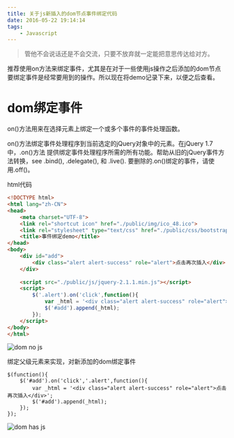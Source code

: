 ```yaml
---
title: 关于js新插入的dom节点事件绑定代码
date: 2016-05-22 19:14:14
tags:
    - Javascript
---
```


> 管他不会说话还是不会交流，只要不放弃就一定能把意思传达给对方。

推荐使用on方法来绑定事件，尤其是在对于一些使用js操作之后添加的dom节点要绑定事件是经常要用到的操作。所以现在将demo记录下来，以便之后查看。

<!-- more -->

# dom绑定事件

on()方法用来在选择元素上绑定一个或多个事件的事件处理函数。

on()方法绑定事件处理程序到当前选定的jQuery对象中的元素。在jQuery 1.7中，.on()方法 提供绑定事件处理程序所需的所有功能。帮助从旧的jQuery事件方法转换，see .bind(), .delegate(), 和 .live(). 要删除的.on()绑定的事件，请使用.off()。

html代码
``` Html
<!DOCTYPE html>
<html lang="zh-CN">
<head>
	<meta charset="UTF-8">
	<link rel="shortcut icon" href="./public/img/ico_48.ico">
	<link rel="stylesheet" type="text/css" href="./public/css/bootstrap.min.css">
	<title>事件绑定demo</title>
</head>
<body>
    <div id="add">
        <div class="alert alert-success" role="alert">点击再次插入</div>
    </div>
    
    <script src="./public/js/jquery-2.1.1.min.js"></script>
    <script>
        $('.alert').on('click',function(){
            var _html = '<div class="alert alert-success" role="alert">点击再次插入</div>';
            $('#add').append(_html);
        });	
    </script>
</body>
</html>
```
![dom no js](https://s2.ax1x.com/2020/02/06/1yJjMT.jpg)


绑定父级元素来实现，对新添加的dom绑定事件
``` Js
$(function(){
    $('#add').on('click','.alert',function(){
        var _html = '<div class="alert alert-success" role="alert">点击再次插入</div>';
        $('#add').append(_html);
    });
});	
```
![dom has js](https://s2.ax1x.com/2020/02/06/1yJvsU.jpg)


